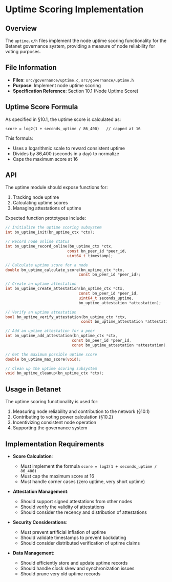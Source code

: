 # Uptime Scoring Implementation

## Overview

The `uptime.c/h` files implement the node uptime scoring functionality for the Betanet governance system, providing a measure of node reliability for voting purposes.

## File Information

- **Files**: `src/governance/uptime.c`, `src/governance/uptime.h`
- **Purpose**: Implement node uptime scoring
- **Specification Reference**: Section 10.1 (Node Uptime Score)

## Uptime Score Formula

As specified in §10.1, the uptime score is calculated as:

```
score = log2(1 + seconds_uptime / 86_400)   // capped at 16
```

This formula:
- Uses a logarithmic scale to reward consistent uptime
- Divides by 86,400 (seconds in a day) to normalize
- Caps the maximum score at 16

## API

The uptime module should expose functions for:

1. Tracking node uptime
2. Calculating uptime scores
3. Managing attestations of uptime

Expected function prototypes include:

```c
// Initialize the uptime scoring subsystem
int bn_uptime_init(bn_uptime_ctx *ctx);

// Record node online status
int bn_uptime_record_online(bn_uptime_ctx *ctx,
                           const bn_peer_id *peer_id,
                           uint64_t timestamp);

// Calculate uptime score for a node
double bn_uptime_calculate_score(bn_uptime_ctx *ctx,
                                const bn_peer_id *peer_id);

// Create an uptime attestation
int bn_uptime_create_attestation(bn_uptime_ctx *ctx,
                                const bn_peer_id *peer_id,
                                uint64_t seconds_uptime,
                                bn_uptime_attestation *attestation);

// Verify an uptime attestation
bool bn_uptime_verify_attestation(bn_uptime_ctx *ctx,
                                 const bn_uptime_attestation *attestation);

// Add an uptime attestation for a peer
int bn_uptime_add_attestation(bn_uptime_ctx *ctx,
                             const bn_peer_id *peer_id,
                             const bn_uptime_attestation *attestation);

// Get the maximum possible uptime score
double bn_uptime_max_score(void);

// Clean up the uptime scoring subsystem
void bn_uptime_cleanup(bn_uptime_ctx *ctx);
```

## Usage in Betanet

The uptime scoring functionality is used for:

1. Measuring node reliability and contribution to the network (§10.1)
2. Contributing to voting power calculation (§10.2)
3. Incentivizing consistent node operation
4. Supporting the governance system

## Implementation Requirements

- **Score Calculation**:
  - Must implement the formula `score = log2(1 + seconds_uptime / 86_400)`
  - Must cap the maximum score at 16
  - Must handle corner cases (zero uptime, very short uptime)

- **Attestation Management**:
  - Should support signed attestations from other nodes
  - Should verify the validity of attestations
  - Should consider the recency and distribution of attestations

- **Security Considerations**:
  - Must prevent artificial inflation of uptime
  - Should validate timestamps to prevent backdating
  - Should consider distributed verification of uptime claims

- **Data Management**:
  - Should efficiently store and update uptime records
  - Should handle clock skew and synchronization issues
  - Should prune very old uptime records